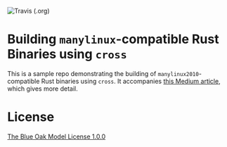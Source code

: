 ![Travis (.org)](https://img.shields.io/travis/urschrei/minimal_cross_manylinux)

# Building `manylinux`-compatible Rust Binaries using `cross`

This is a sample repo demonstrating the building of `manylinux2010`-compatible Rust binaries using `cross`. It accompanies [this Medium article](https://medium.com/@urschrei/building-manylinux-compatible-rust-binaries-for-use-in-python-wheels-d5d943619af2?sk=22b0891d8f7403279561de68f3bcbd98), which gives more detail.

# License

[The Blue Oak Model License 1.0.0](LICENSE.md)
